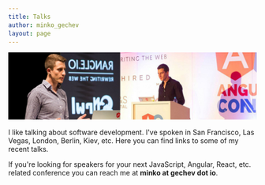```yaml
---
title: Talks
author: minko_gechev
layout: page
---
```


![Talks](/images/talks.jpg)

I like talking about software development. I've spoken in San Francisco, Las Vegas, London, Berlin, Kiev, etc. Here you can find links to some of my recent talks.

If you're looking for speakers for your next JavaScript, Angular, React, etc. related conference you can reach me at **minko at gechev dot io**.

<div class="talks-grid" id="talks-root">
</div>

<script>
(function () {
  var talks = [{
    "title": {
      "label": "“Angular Performance Checklist”",
      "link": "https://speakerdeck.com/mgechev/angular-performance-checklist-1"
    },
    "image": "/images/talks/ng-perf.png",
    "description": "<a href=\"https://angulardevsummit.com/\">Angular Dev Summit</a> (online, 11th of September, 2017)"
  },
  {
    "title": {
      "label": "“Angular Performance Checklist”",
      "link": "https://speakerdeck.com/mgechev/angular-performance-checklist-1"
    },
    "image": "/images/talks/ng-perf.png",
    "description": "ngHouston (online, 18th of August, 2017)"
  },
  {
    "title": {
      "label": "“Angular Unplugged” Q&A session",
      "link": "https://speakerdeck.com/mgechev/angular-unplugged"
    },
    "image": "/images/talks/unplugged.png",
    "description": "Q&amp;A session organized for the Bulgarian JavaScript community, <a href=\"https://speakerdeck.com/mgechev/angular-unplugged\">slides</a> (Sofia, Bulgaria, 13th of July, 2017)"
  },
  {
    "title": {
      "label": "“Mad Science with the Angular Compiler”",
      "link": "https://speakerdeck.com/mgechev/mad-science-with-the-angular-compiler"
    },
    "image": "/images/talks/compiler.png",
    "description": "<a href=\"https://speakerdeck.com/mgechev/mad-science-with-the-angular-compiler\">slides</a> (AngularUP, Tel Aviv, Israel, 25th of June, 2017)"
  },
  {
    "title": {
      "label": "“Angular Performance Checklist”",
      "link": "https://speakerdeck.com/mgechev/angular-performance-checklist-1"
    },
    "image": "/images/talks/ng-perf.png",
    "description": "ngcruise (cruise ship, Bahamas, 31st May, 2017)"
  },
  {
    "title": {
      "label": "“Mad Science with the Angular Compiler”",
      "link": "https://speakerdeck.com/mgechev/mad-science-with-the-angular-compiler"
    },
    "image": "/images/talks/compiler.png",
    "description": "Angular Bolivia (online, 30th of April, 2017)"
  },
  {
    "title": {
      "label": "“Mad Science with the Angular Compiler”",
      "link": "https://speakerdeck.com/mgechev/mad-science-with-the-angular-compiler"
    },
    "image": "/images/talks/compiler.png",
    "description": "<a href=\"https://www.youtube.com/watch?v=tBV4IQwPssU\">video (en)</a>, ng-conf (Salt Lake City, Utah, 5th of April, 2017)"
  },
  {
    "title": {
      "label": "“Linting Angular”",
      "link": "https://speakerdeck.com/mgechev/linting-angular-1"
    },
    "image": "/images/talks/linting-full.png",
    "description": "Modern Web (Mountain View, California, 9th of March 2017)"
  },
  {
    "title": {
      "label": "“Angular as Integrated Development Platform”",
      "link": "https://speakerdeck.com/mgechev/angular-as-integrated-development-platform"
    },
    "image": "/images/talks/integrated-platform.png",
    "description": "Angular Sofia (Sofia, Bulgaria, 12th of January 2017)"
  },
  {
    "title": {
      "label": "“Scalable Application Architecture”",
      "link": "https://speakerdeck.com/mgechev/scalable-application-architecture"
    },
    "image": "/images/talks/scalable-2.png",
    "description": "ng-be (Ghent, Belgium, 9th of December 2016)"
  },
  {
    "title": {
      "label": "“Building Angular App for Production”",
      "link": "https://speakerdeck.com/mgechev/building-an-angular-app-for-production"
    },
    "description": "Angular Orange County (Google, Orange County, 10th of November 2016), SoCal CodeCamp (USC, Los Angeles, 12th of November 2016)"
  },
  {
    "title": {
      "label": "“Angular Toolset Support”",
      "link": "https://speakerdeck.com/mgechev/angular-toolset-support"
    },
    "image": "/images/talks/toolset.png",
    "description": "Connect.Tech (Atlanta, Georgia, 22nd of October 2016)"
  },
  {
    "title": {
      "label": "“Angular Performance Checklist”",
      "link": "https://speakerdeck.com/mgechev/angular-performance-checklist"
    },
    "description": "Connect.Tech (Atlanta, Georgia, 21st of October 2016)"
  },
  {
    "title": {
      "label": "“Linting Angular”",
      "link": "https://speakerdeck.com/mgechev/linting-angular"
    },
    "image": "/images/talks/linting.png",
    "description": "South Bay JavaScript (Mountain View, California, 12th of October 2016)"
  },
  {
    "title": {
      "label": "“Angular 2 Toolset Support”",
      "link": "https://speakerdeck.com/mgechev/angular-2-toolset-support"
    },
    "image": "/images/talks/toolset.png",
    "description": "Capgemini Webinar (online, 26th of May, 2016)"
  },
  {
    "title": {
      "label": "“Integrated Web Stack with Angular 2”",
      "link": "https://speakerdeck.com/mgechev/integrated-web-stack-with-angular-2"
    },
    "description": "xlr8con (Sofia, Bulgaria, 14th of May, 2016)"
  },
  {
    "title": {
      "label": "“Automated Angular 2 Style Checking with Codelyzer”",
      "link": "https://youtu.be/bci-Z6nURgE"
    },
    "description": "ng-conf (Salt Lake City, Utah, United States, 6th of May, 2016)"
  },
  {
    "title": {
      "label": "“Scalable Angular 2 Application Architecture”",
      "link": "https://speakerdeck.com/mgechev/scalable-angular-2-application-architecture"
    },
    "description": "FDConf (Minsk, Belarus, 16th of April, 2016)"
  },
  {
    "title": {
      "label": "“Angular 2 - Quick Web Start”",
      "link": "https://speakerdeck.com/mgechev/angular-2-quick-web-start"
    },
    "description": "“Angular 2 ❤ NativeScript” (Sofia, Bulgaria, 10th of March, 2016)"
  },
  {
    "title": {
      "label": "“Building Universal Applications with Angular 2”",
      "link": "https://speakerdeck.com/mgechev/building-universal-applications-with-angular-2"
    },
    "description": "OpenFest 2015 (Sofia, Bulgaria), ITWeekend 2015 (Sofia, Bulgaria), JSTalks 2015 (Sofia, Bulgaria)."
  },
  {
    "title": {
      "label": "“Cutting Angular’s Crosscuts”",
      "link": "https://speakerdeck.com/mgechev/cutting-angulars-crosscuts"
    },
    "description": "<a href=\"https://www.youtube.com/watch?v=C6e6-31HD5A\">video (en)</a>, AngularConnect (London, United Kingdom, 21st of October, 2015)"
  },
  {
    "title": {
      "label": "“Immutable.js with Angular”",
      "link": "https://www.youtube.com/watch?v=gN1K1hE9v4g"
    },
    "description": "<a href=\"http://angular-air.com/\">AngularAir Podcast</a> (online, 22nd of September, 2015)"
  },
  {
    "title": {
      "label": "“Single-Page Applications: Challenges”",
      "link": "https://speakerdeck.com/mgechev/single-page-applications-challenges"
    },
    "description": "<a href=\"http://ukraine.itweekend.ua/en/\">IT Weekend</a> (Kiev, Ukraine, 12th of September, 2015)"
  },
  {
    "title": {
      "label": "“Bringing Immutability to Angular”",
      "link": "https://speakerdeck.com/mgechev/bringing-immutability-to-angular"
    },
    "description": "<a href=\"http://frontendweekend.uwcua.com/\">Front-end Weekend</a> (online, 16th of August, 2015)"
  },
  {
    "title": {
      "label": "“Immutability with Angular with Minko Gechev”",
      "link": "http://devchat.tv/adventures-in-angular/054-aia-immutability-with-angular-with-minko-gechev"
    },
    "description": "<a href=\"http://adventuresinangular.com/\">Adventures in Angular Podcast”</a> (online, 29th of July, 2015)"
  },
  {
    "title": {
      "label": "“Introduction to Angular 2”",
      "link": "https://speakerdeck.com/mgechev/introduction-to-angular-2"
    },
    "description": "Webloz Edge (Burgas, Bulgaria, 29th of June, 2015)"
  },
  {
    "title": {
      "label": "“Code Reusability in Angular”",
      "link": "https://speakerdeck.com/mgechev/code-reusability-in-angular"
    },
    "description": "Angular Berlin (Berlin, Germany, 10th of June, 2015)"
  },
  {
    "title": {
      "label": "“Bringing Immutability to Angular”",
      "link": "https://www.youtube.com/watch?v=zeChCjj-tbY"
    },
    "description": "ng-vegas (Las Vegas, USA, 7th of May, 2015)"
  },
  {
    "title": {
      "label": "“AngularJS in Patterns”",
      "link": "https://speakerdeck.com/mgechev/angularjs-in-patterns-lightning-talk"
    },
    "description": "AngularJS-SF user group (San Francisco, USA, 25th of February, 2015)"
  },
  {
    "title": {
      "label": "“Taking the web apps offline”",
      "link": "https://speakerdeck.com/mgechev/taking-the-web-apps-offline"
    },
    "description": "talk I did in ICN (Sofia, Bulgaria, 27th of January, 2015)"
  },
  {
    "title": {
      "label": "“Lightweight AngularJS”",
      "link": "https://speakerdeck.com/mgechev/lightweight-angularjs"
    },
    "description": "SoftServe’s IT Weekend (Sofia, Bulgaria, 29th of November, 2014). Blog post on this topic could be <a href=\"https://github.com/mgechev/light-angularjs\">found here</a>"
  },
  {
    "title": {
      "label": "“Introduction to JavaScript’s MVW with Backbone.js”",
      "link": "https://speakerdeck.com/mgechev/introduction-to-mvw-in-javascript"
    },
    "description": "HackBulgaria (Sofia, Bulgaria, 31st of July, 2014)"
  },
  {
    "title": {
      "label": "“Introduction to WebRTC”",
      "link": "https://github.com/mgechev/webrtc-slides-jsnext"
    },
    "description": "JSNext, (Sofia, Bulgaria, 24th of November, 2014)"
  },
  {
    "title": {
      "label": "“What can JavaScript do?”",
      "link": "https://github.com/mgechev/what-js-can-do-slides"
    },
    "description": "HackBulgaria (Sofia, Bulgaria, 31st of October, 2014)"
  },
  {
    "title": {
      "label": "“AngularJS in Patterns”",
      "link": "https://github.com/mgechev/angularjs-in-patterns-slides-plovdev"
    },
    "description": "PlovDev (Plovdiv, Bulgaria, 18th of October, 2014)"
  },
  {
    "title": {
      "label": "“Aspect-Oriented Programming with AngularJS”",
      "link": "https://github.com/mgechev/angular-aop-talk"
    },
    "description": "AngularJS-SF user group (San Francisco, USA, 5th of May, 2014)"
  },
  {
    "title": {
      "label": "“Single-Page Applications и AngularJS” (BG)",
      "link": "https://www.youtube.com/watch?v=G35xa-LuR8Q"
    },
    "description": "OpenFest (Sofia, Bulgaria, 9th of November, 2013)."
  },
  {
    "title": {
      "label": "“JavaScript Patterns” (BG)",
      "link": "https://www.youtube.com/watch?v=a23oYdqQVvM"
    },
    "description": "Telerik (Sofia, Bulgaria, 22nd of April, 2013)"
  }
];
function renderTalk(talk) {
  var el = document.createElement('a');
  el.classList.add('talk');
  el.setAttribute('href', talk.title.link);

  var header = document.createElement('h1');
  header.innerText = talk.title.label;

  var bg = document.createElement('div');
  bg.classList.add('talk-background');
  if (talk.image) {
    bg.style.backgroundImage = 'url(' + talk.image + ')';
  }

  el.appendChild(bg);
  var desc = document.createElement('section');
  desc.innerHTML = talk.description;

  el.appendChild(header);
  el.appendChild(desc);
  return el;
}
function renderRow() {
  var row = document.createElement('div');
  row.classList.add('talks-row');
  return row;
}
var row;
var talksRoot = document.getElementById('talks-root');
talks.forEach(function (talk, i) {
  if (i % 3 === 0) {
    if (row) {
      talksRoot.appendChild(row);
    }
    row = renderRow();
  }
  row.appendChild(renderTalk(talk))
  if (i === talks.length - 1 && i % 3 !== 0) {
    talksRoot.appendChild(row);
  }
});
}());
</script>
